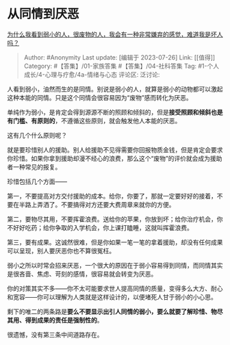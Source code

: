 # 从同情到厌恶
[为什么我看到弱小的人，很废物的人，我会有一种非常嫌弃的感觉，难道我是坏人吗？](https://www.zhihu.com/question/594823577/answer/3012411596)

> Author: #Anonymity
> Last update: [编辑于 2023-07-26]
> Link: [[值得]]
> Category: #【答集】/01-家族答集 #【答集】/04-社科答集
> Tag: #1-个人成长/4-心理与疗愈/4a-情绪与心态
> 评论区:
> 泛讨论:

人看到弱小，油然而生的是同情。别说是弱小的人，就算是弱小的动物都可以激起这种本能的同情。只是这个同情会很容易因为“废物”感而转化为厌恶。

单纯作为弱小，是肯定会得到源源不断的照顾和倾斜的，但是**接受照顾和倾斜也是有门槛、有原则的**，不遵循这些原则，就会触发他人本能的厌恶。

这有几个什么原则呢？

就是要珍惜别人的援助。别人给援助不见得需要你回报物质金钱，但是肯定会要求你珍惜。如果你拿到援助却漫不经心的浪费，那么这个“废物”的评价就会成为援助者一种常见的报复。

珍惜包括几个方面——

第一，不要提高对方交付援助的成本。给你，你要了，那就一定要好好的接着，不要在半路上弄洒了。不要搞得对方还要大费周章来就你的方便。

第二，要物尽其用，不要挥霍浪费。送给你的苹果，你放到坏；给你治疗机会，你不好好吃药；给你争取的入学机会，你上课打瞌睡，这就叫挥霍浪费。

第三，要有成果。这诚然很难，但是你如果一笔一笔的拿着援助，却没有任何成果可以呈现，别人要厌恶你也不算很冤枉。

弱小之所以时常会招来厌恶，一个很大的原因在于弱小容易得到同情，而同情其实是很吝啬、焦虑、苛刻的感情，很容易就会转变为厌恶。

你的对策其实不多——你不太可能要求世人提高同情的质量，变得多么大方、耐心和宽容——你可以理解为人类就是这样设计的，以便堵死人甘于弱小的小心思。

剩下的唯二的两条路是**要么不要显示出引人同情的弱小，要么就要了解珍惜、物尽其用、得到成果的责任是强制性的**。

很遗憾，没有第三条中间道路存在。
